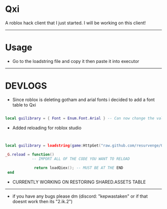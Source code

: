 # Qxi

A roblox hack client that I just started. I will be working on this client!

-----------------

# Usage

* Go to the loadstring file and copy it then paste it into executor

-----------------
# DEVLOGS

* Since roblox is deleting gotham and arial fonts i decided to add a font table to Qxi

```lua

local guilibrary = { Font = Enum.Font.Arial } -- Can now change the value of the fonts

```
* Added reloading for roblox studio
```lua


local guilibrary = loadstring(game:HttpGet("raw.github.com/resurvenge/Qxi/master/guilibrary.lua", true))();

_G.reload = function()
            -- IMPORT ALL OF THE CODE YOU WANT TO RELOAD

             return loadQiex(); -- MUST BE AT THE END
 end

```

* CURRENTLY WORKING ON RESTORING SHARED.ASSETS TABLE 
------------

* if you have any bugs please dm (discord: "kepwastaken" or if that doesnt work then its "2.ik.2")
